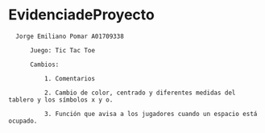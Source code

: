 # EvidenciadeProyecto

      Jorge Emiliano Pomar A01709338

          Juego: Tic Tac Toe

          Cambios: 

              1. Comentarios

              2. Cambio de color, centrado y diferentes medidas del tablero y los símbolos x y o.

              3. Función que avisa a los jugadores cuando un espacio está ocupado. 
      
      
